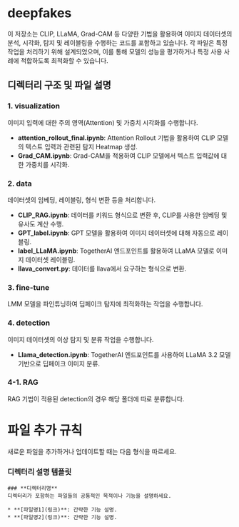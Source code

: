 # deepfakes
이 저장소는 CLIP, LLaMA, Grad-CAM 등 다양한 기법을 활용하여 이미지 데이터셋의 분석, 시각화, 탐지 및 레이블링을 수행하는 코드를 포함하고 있습니다. 각 파일은 특정 작업을 처리하기 위해 설계되었으며, 이를 통해 모델의 성능을 평가하거나 특정 사용 사례에 적합하도록 최적화할 수 있습니다.

## 디렉터리 구조 및 파일 설명
### 1. visualization
이미지 입력에 대한 주의 영역(Attention) 및 가중치 시각화를 수행합니다.

* **attention_rollout_final.ipynb**: Attention Rollout 기법을 활용하여 CLIP 모델의 텍스트 입력과 관련된 탐지 Heatmap 생성.
* **Grad_CAM.ipynb**: Grad-CAM을 적용하여 CLIP 모델에서 텍스트 입력값에 대한 가중치를 시각화.
### 2. data
데이터셋의 임베딩, 레이블링, 형식 변환 등을 처리합니다.

* **CLIP_RAG.ipynb**: 데이터를 키워드 형식으로 변환 후, CLIP를 사용한 임베딩 및 유사도 계산 수행.
* **GPT_label.ipynb**: GPT 모델을 활용하여 이미지 데이터셋에 대해 자동으로 레이블링.
* **label_LLaMA.ipynb**: TogetherAI 엔드포인트를 활용하여 LLaMA 모델로 이미지 데이터셋 레이블링.
* **llava_convert.py**: 데이터를 llava에서 요구하는 형식으로 변환.
### 3. fine-tune
LMM 모델을 파인튜닝하여 딥페이크 탐지에 최적화하는 작업을 수행합니다.

### 4. detection
이미지 데이터셋의 이상 탐지 및 분류 작업을 수행합니다. 

* **Llama_detection.ipynb**: TogetherAI 엔드포인트를 사용하여 LLaMA 3.2 모델 기반으로 딥페이크 이미지 분류.

### 4-1. RAG
RAG 기법이 적용된 detection의 경우 해당 폴더에 따로 분류합니다.

# 파일 추가 규칙
새로운 파일을 추가하거나 업데이트할 때는 다음 형식을 따르세요.
### 디렉터리 설명 템플릿
 ```
### **디렉터리명**
디렉터리가 포함하는 파일들의 공통적인 목적이나 기능을 설명하세요.

* **[파일명1](링크)**: 간략한 기능 설명.
* **[파일명2](링크)**: 간략한 기능 설명.
```

